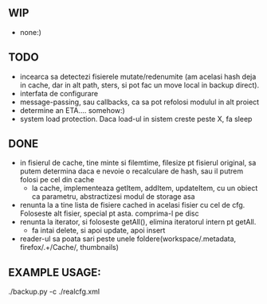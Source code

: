 WIP
--------------
- none:)


TODO
---------------
- incearca sa detectezi fisierele mutate/redenumite (am acelasi hash deja in cache, dar in alt path, sters, si pot fac un move local in backup direct).
- interfata de configurare
- message-passing, sau callbacks, ca sa pot refolosi modulul in alt proiect
- determine an ETA.... somehow:)
- system load protection. Daca load-ul in sistem creste peste X, fa sleep


DONE
--------------
- in fisierul de cache, tine minte si filemtime, filesize pt fisierul original, sa putem determina daca e nevoie o recalculare de hash, sau il putrem folosi pe cel din cache
	- la cache, implementeaza getItem, addItem, updateItem, cu un obiect ca parametru, abstractizesi modul de storage asa
- renunta la a tine lista de fisiere cached in acelasi fisier cu cel de cfg. Foloseste alt fisier, special pt asta. comprima-l pe disc
- renunta la iterator, si foloseste getAll(), elimina iteratorul intern pt getAll.
	- fa intai delete, si apoi update, apoi insert
- reader-ul sa poata sari peste unele foldere(workspace/\.metadata, firefox/.+\/Cache\/, thumbnails)


EXAMPLE USAGE:
---------------
./backup.py -c ./realcfg.xml
